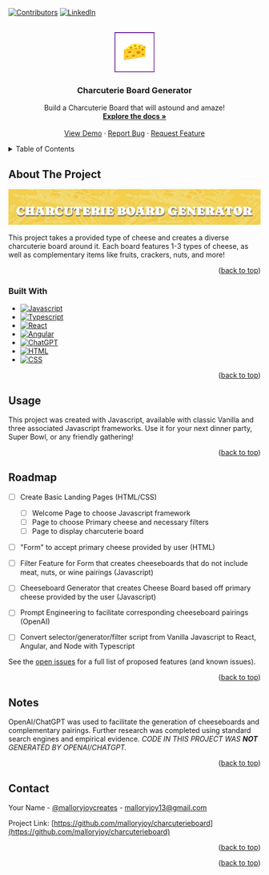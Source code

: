 <!-- Improved compatibility of back to top link: See: https://github.com/othneildrew/Best-README-Template/pull/73 -->
<a id="readme-top"></a>
<!--
*** Thanks for checking out the Best-README-Template. If you have a suggestion
*** that would make this better, please fork the repo and create a pull request
*** or simply open an issue with the tag "enhancement".
*** Don't forget to give the project a star!
*** Thanks again! Now go create something AMAZING! :D
-->



<!-- PROJECT SHIELDS -->
<!--
*** I'm using markdown "reference style" links for readability.
*** Reference links are enclosed in brackets [ ] instead of parentheses ( ).
*** See the bottom of this document for the declaration of the reference variables
*** for contributors-url, forks-url, etc. This is an optional, concise syntax you may use.
*** https://www.markdownguide.org/basic-syntax/#reference-style-links
-->
[![Contributors][contributors-shield]][contributors-url]
[![LinkedIn][linkedin-shield]][linkedin-url]



<!-- PROJECT LOGO -->
<br />
<div align="center">
  <a href="https://github.com/malloryjoy/charcuterie">
    <img src="logo.png" alt="Logo" width="80" height="80">
  </a>

<h3 align="center">Charcuterie Board Generator</h3>

  <p align="center">
    Build a Charcuterie Board that will astound and amaze! 
    <br />
    <a href="https://github.com/malloryjoy/charcuterieboard"><strong>Explore the docs »</strong></a>
    <br />
    <br />
    <a href="https://github.com/malloryjoy/charcuterieboard">View Demo</a>
    &middot;
    <a href="https://github.com/malloryjoy/charcuterieboard/issues/new?labels=bug&template=bug-report---.md">Report Bug</a>
    &middot;
    <a href="https://github.com/malloryjoy/charcuterieboard/issues/new?labels=enhancement&template=feature-request---.md">Request Feature</a>
  </p>
</div>



<!-- TABLE OF CONTENTS -->
<details>
  <summary>Table of Contents</summary>
  <ol>
    <li>
      <a href="#about-the-project">About The Project</a>
      <ul>
        <li><a href="#built-with">Built With</a></li>
      </ul>
    </li>
    <li>
      <a href="#getting-started">Getting Started</a>
    </li>
    <li><a href="#usage">Usage</a></li>
    <li><a href="#roadmap">Roadmap</a></li>
    <li><a href="#contributing">Contributing</a></li>
    <li><a href="#notes">Notes</a></li>
    <li><a href="#contact">Contact</a></li>
    <li><a href="#acknowledgments">Acknowledgments</a></li>
  </ol>
</details>



<!-- ABOUT THE PROJECT -->
## About The Project

[![Product Name Screen Shot][product-screenshot]](https://example.com)

This project takes a provided type of cheese and creates a diverse charcuterie board around it. Each board features 1-3 types of cheese, as well as complementary items like fruits, crackers, nuts, and more! 

<p align="right">(<a href="#readme-top">back to top</a>)</p>



### Built With

* [![Javascript][Javascript.js]][Javascript-url]
* [![Typescript][Typescript.js]][Typescript-url]
* [![React][React.js]][React-url]
* [![Angular][Angular.io]][Angular-url]
* [![ChatGPT][ChatGPT.io]][Chat-url]
* [![HTML][HTML.io]][HTML-url]
* [![CSS][CSS.io]][CSS-url]


<p align="right">(<a href="#readme-top">back to top</a>)</p>





<!-- USAGE EXAMPLES -->
## Usage

This project was created with Javascript, available with classic Vanilla and three associated Javascript frameworks. Use it for your next dinner party, Super Bowl, or any friendly gathering! 


<p align="right">(<a href="#readme-top">back to top</a>)</p>



<!-- ROADMAP -->
## Roadmap

- [ ] Create Basic Landing Pages (HTML/CSS)
    - [ ] Welcome Page to choose Javascript framework 
    - [ ] Page to choose Primary cheese and necessary filters 
    - [ ] Page to display charcuterie board
- [ ] "Form" to accept primary cheese provided by user (HTML)
- [ ] Filter Feature for Form that creates cheeseboards that do not include meat, nuts, or wine pairings (Javascript)
- [ ] Cheeseboard Generator that creates Cheese Board based off primary cheese provided by the user (Javascript)
- [ ] Prompt Engineering to facilitate corresponding cheeseboard pairings (OpenAI)
- [ ] Convert selector/generator/filter script from Vanilla Javascript to React, Angular, and Node with Typescript
 


See the [open issues](https://github.com/github_username/repo_name/issues) for a full list of proposed features (and known issues).

<p align="right">(<a href="#readme-top">back to top</a>)</p>





<!-- NOTES -->
## Notes

OpenAI/ChatGPT was used to facilitate the generation of cheeseboards and complementary pairings. Further research was completed using standard search engines and empirical evidence. *CODE IN THIS PROJECT WAS __NOT__ GENERATED BY OPENAI/CHATGPT.*

<p align="right">(<a href="#readme-top">back to top</a>)</p>



<!-- CONTACT -->
## Contact

Your Name - [@malloryjoycreates](https://instagram.com/malloryjoycreates) - malloryjoy13@gmail.com

Project Link: [https://github.com/malloryjoy/charcuterieboard](https://github.com/malloryjoy/charcuterieboard)

<p align="right">(<a href="#readme-top">back to top</a>)</p>





<p align="right">(<a href="#readme-top">back to top</a>)</p>



<!-- MARKDOWN LINKS & IMAGES -->
<!-- https://www.markdownguide.org/basic-syntax/#reference-style-links -->
[contributors-shield]: https://img.shields.io/github/contributors/malloryjoy/charcuterie.svg?style=for-the-badge
[contributors-url]: https://github.com/malloryjoy
[forks-shield]: https://img.shields.io/github/forks/github_username/repo_name.svg?style=for-the-badge
[forks-url]: https://github.com/github_username/repo_name/network/members
[stars-shield]: https://img.shields.io/github/stars/github_username/repo_name.svg?style=for-the-badge
[stars-url]: https://github.com/github_username/repo_name/stargazers
[issues-shield]: https://img.shields.io/github/issues/github_username/repo_name.svg?style=for-the-badge
[issues-url]: https://github.com/github_username/repo_name/issues
[license-shield]: https://img.shields.io/github/license/github_username/repo_name.svg?style=for-the-badge
[license-url]: https://github.com/github_username/repo_name/blob/master/LICENSE.txt
[linkedin-shield]: https://img.shields.io/badge/-LinkedIn-black.svg?style=for-the-badge&logo=linkedin&colorB=555
[linkedin-url]: https://www.linkedin.com/in/malloryjoy/
[product-screenshot]: screenshot.png
[Javascript.js]: https://img.shields.io/badge/javascript-grey?logo=javascript
[Javascript-url]: https://www.javascript.com/
[Typescript.js]: https://img.shields.io/badge/typescript.js-000000?style=for-the-badge&logo=typescriptdotjs&logoColor=white
[Typescript-url]: https://www.typescriptlang.org/
[React.js]: https://img.shields.io/badge/React-20232A?style=for-the-badge&logo=react&logoColor=61DAFB
[React-url]: https://reactjs.org/
[Angular.io]: https://img.shields.io/badge/Angular-DD0031?style=for-the-badge&logo=angular&logoColor=white
[Angular-url]: https://angular.io/
[ChatGPT.io]: https://img.shields.io/badge/OPENAI-black?logo=openAI
[Chat-url]: https://chatgpt.com/
[HTML.io]: https://img.shields.io/badge/HTML-1f75fe
[HTML-url]: https://developer.mozilla.org/en-US/docs/Web/HTML
[CSS.io]: https://img.shields.io/badge/CSS-991ae8?style=for-the-badge&logo=CSS&logoColor=white
[CSS-url]: https://developer.mozilla.org/en-US/docs/Web/CSS

